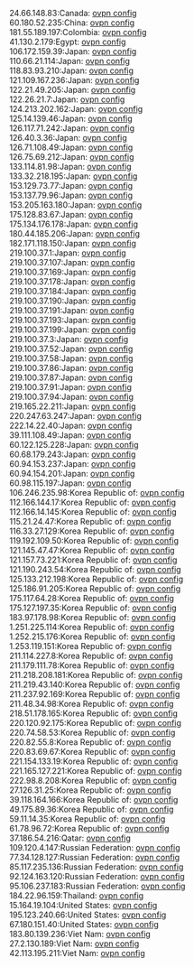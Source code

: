 24.66.148.83:Canada: [ovpn config](vpn/24_66_148_83.ovpn)  
60.180.52.235:China: [ovpn config](vpn/60_180_52_235.ovpn)  
181.55.189.197:Colombia: [ovpn config](vpn/181_55_189_197.ovpn)  
41.130.2.179:Egypt: [ovpn config](vpn/41_130_2_179.ovpn)  
106.172.159.39:Japan: [ovpn config](vpn/106_172_159_39.ovpn)  
110.66.21.114:Japan: [ovpn config](vpn/110_66_21_114.ovpn)  
118.83.93.210:Japan: [ovpn config](vpn/118_83_93_210.ovpn)  
121.109.167.236:Japan: [ovpn config](vpn/121_109_167_236.ovpn)  
122.21.49.205:Japan: [ovpn config](vpn/122_21_49_205.ovpn)  
122.26.21.7:Japan: [ovpn config](vpn/122_26_21_7.ovpn)  
124.213.202.162:Japan: [ovpn config](vpn/124_213_202_162.ovpn)  
125.14.139.46:Japan: [ovpn config](vpn/125_14_139_46.ovpn)  
126.117.71.242:Japan: [ovpn config](vpn/126_117_71_242.ovpn)  
126.40.3.36:Japan: [ovpn config](vpn/126_40_3_36.ovpn)  
126.71.108.49:Japan: [ovpn config](vpn/126_71_108_49.ovpn)  
126.75.69.212:Japan: [ovpn config](vpn/126_75_69_212.ovpn)  
133.114.81.98:Japan: [ovpn config](vpn/133_114_81_98.ovpn)  
133.32.218.195:Japan: [ovpn config](vpn/133_32_218_195.ovpn)  
153.129.73.77:Japan: [ovpn config](vpn/153_129_73_77.ovpn)  
153.137.79.96:Japan: [ovpn config](vpn/153_137_79_96.ovpn)  
153.205.163.180:Japan: [ovpn config](vpn/153_205_163_180.ovpn)  
175.128.83.67:Japan: [ovpn config](vpn/175_128_83_67.ovpn)  
175.134.176.178:Japan: [ovpn config](vpn/175_134_176_178.ovpn)  
180.44.185.206:Japan: [ovpn config](vpn/180_44_185_206.ovpn)  
182.171.118.150:Japan: [ovpn config](vpn/182_171_118_150.ovpn)  
219.100.37.1:Japan: [ovpn config](vpn/219_100_37_1.ovpn)  
219.100.37.107:Japan: [ovpn config](vpn/219_100_37_107.ovpn)  
219.100.37.169:Japan: [ovpn config](vpn/219_100_37_169.ovpn)  
219.100.37.178:Japan: [ovpn config](vpn/219_100_37_178.ovpn)  
219.100.37.184:Japan: [ovpn config](vpn/219_100_37_184.ovpn)  
219.100.37.190:Japan: [ovpn config](vpn/219_100_37_190.ovpn)  
219.100.37.191:Japan: [ovpn config](vpn/219_100_37_191.ovpn)  
219.100.37.193:Japan: [ovpn config](vpn/219_100_37_193.ovpn)  
219.100.37.199:Japan: [ovpn config](vpn/219_100_37_199.ovpn)  
219.100.37.3:Japan: [ovpn config](vpn/219_100_37_3.ovpn)  
219.100.37.52:Japan: [ovpn config](vpn/219_100_37_52.ovpn)  
219.100.37.58:Japan: [ovpn config](vpn/219_100_37_58.ovpn)  
219.100.37.86:Japan: [ovpn config](vpn/219_100_37_86.ovpn)  
219.100.37.87:Japan: [ovpn config](vpn/219_100_37_87.ovpn)  
219.100.37.91:Japan: [ovpn config](vpn/219_100_37_91.ovpn)  
219.100.37.94:Japan: [ovpn config](vpn/219_100_37_94.ovpn)  
219.165.22.211:Japan: [ovpn config](vpn/219_165_22_211.ovpn)  
220.247.63.247:Japan: [ovpn config](vpn/220_247_63_247.ovpn)  
222.14.22.40:Japan: [ovpn config](vpn/222_14_22_40.ovpn)  
39.111.108.49:Japan: [ovpn config](vpn/39_111_108_49.ovpn)  
60.122.125.228:Japan: [ovpn config](vpn/60_122_125_228.ovpn)  
60.68.179.243:Japan: [ovpn config](vpn/60_68_179_243.ovpn)  
60.94.153.237:Japan: [ovpn config](vpn/60_94_153_237.ovpn)  
60.94.154.201:Japan: [ovpn config](vpn/60_94_154_201.ovpn)  
60.98.115.197:Japan: [ovpn config](vpn/60_98_115_197.ovpn)  
106.246.235.98:Korea Republic of: [ovpn config](vpn/106_246_235_98.ovpn)  
112.166.144.17:Korea Republic of: [ovpn config](vpn/112_166_144_17.ovpn)  
112.166.14.145:Korea Republic of: [ovpn config](vpn/112_166_14_145.ovpn)  
115.21.24.47:Korea Republic of: [ovpn config](vpn/115_21_24_47.ovpn)  
116.33.27.129:Korea Republic of: [ovpn config](vpn/116_33_27_129.ovpn)  
119.192.109.50:Korea Republic of: [ovpn config](vpn/119_192_109_50.ovpn)  
121.145.47.47:Korea Republic of: [ovpn config](vpn/121_145_47_47.ovpn)  
121.157.73.221:Korea Republic of: [ovpn config](vpn/121_157_73_221.ovpn)  
121.190.243.54:Korea Republic of: [ovpn config](vpn/121_190_243_54.ovpn)  
125.133.212.198:Korea Republic of: [ovpn config](vpn/125_133_212_198.ovpn)  
125.186.91.205:Korea Republic of: [ovpn config](vpn/125_186_91_205.ovpn)  
175.117.64.28:Korea Republic of: [ovpn config](vpn/175_117_64_28.ovpn)  
175.127.197.35:Korea Republic of: [ovpn config](vpn/175_127_197_35.ovpn)  
183.97.178.98:Korea Republic of: [ovpn config](vpn/183_97_178_98.ovpn)  
1.251.225.114:Korea Republic of: [ovpn config](vpn/1_251_225_114.ovpn)  
1.252.215.176:Korea Republic of: [ovpn config](vpn/1_252_215_176.ovpn)  
1.253.119.151:Korea Republic of: [ovpn config](vpn/1_253_119_151.ovpn)  
211.114.227.8:Korea Republic of: [ovpn config](vpn/211_114_227_8.ovpn)  
211.179.111.78:Korea Republic of: [ovpn config](vpn/211_179_111_78.ovpn)  
211.218.208.181:Korea Republic of: [ovpn config](vpn/211_218_208_181.ovpn)  
211.219.43.140:Korea Republic of: [ovpn config](vpn/211_219_43_140.ovpn)  
211.237.92.169:Korea Republic of: [ovpn config](vpn/211_237_92_169.ovpn)  
211.48.34.98:Korea Republic of: [ovpn config](vpn/211_48_34_98.ovpn)  
218.51.178.165:Korea Republic of: [ovpn config](vpn/218_51_178_165.ovpn)  
220.120.92.175:Korea Republic of: [ovpn config](vpn/220_120_92_175.ovpn)  
220.74.58.53:Korea Republic of: [ovpn config](vpn/220_74_58_53.ovpn)  
220.82.55.8:Korea Republic of: [ovpn config](vpn/220_82_55_8.ovpn)  
220.83.69.67:Korea Republic of: [ovpn config](vpn/220_83_69_67.ovpn)  
221.154.133.19:Korea Republic of: [ovpn config](vpn/221_154_133_19.ovpn)  
221.165.127.221:Korea Republic of: [ovpn config](vpn/221_165_127_221.ovpn)  
222.98.8.208:Korea Republic of: [ovpn config](vpn/222_98_8_208.ovpn)  
27.126.31.25:Korea Republic of: [ovpn config](vpn/27_126_31_25.ovpn)  
39.118.164.166:Korea Republic of: [ovpn config](vpn/39_118_164_166.ovpn)  
49.175.89.36:Korea Republic of: [ovpn config](vpn/49_175_89_36.ovpn)  
59.11.14.35:Korea Republic of: [ovpn config](vpn/59_11_14_35.ovpn)  
61.78.96.72:Korea Republic of: [ovpn config](vpn/61_78_96_72.ovpn)  
37.186.54.216:Qatar: [ovpn config](vpn/37_186_54_216.ovpn)  
109.120.4.147:Russian Federation: [ovpn config](vpn/109_120_4_147.ovpn)  
77.34.128.127:Russian Federation: [ovpn config](vpn/77_34_128_127.ovpn)  
85.117.235.136:Russian Federation: [ovpn config](vpn/85_117_235_136.ovpn)  
92.124.163.120:Russian Federation: [ovpn config](vpn/92_124_163_120.ovpn)  
95.106.237.183:Russian Federation: [ovpn config](vpn/95_106_237_183.ovpn)  
184.22.96.159:Thailand: [ovpn config](vpn/184_22_96_159.ovpn)  
15.164.19.104:United States: [ovpn config](vpn/15_164_19_104.ovpn)  
195.123.240.66:United States: [ovpn config](vpn/195_123_240_66.ovpn)  
67.180.151.40:United States: [ovpn config](vpn/67_180_151_40.ovpn)  
183.80.139.236:Viet Nam: [ovpn config](vpn/183_80_139_236.ovpn)  
27.2.130.189:Viet Nam: [ovpn config](vpn/27_2_130_189.ovpn)  
42.113.195.211:Viet Nam: [ovpn config](vpn/42_113_195_211.ovpn)  
